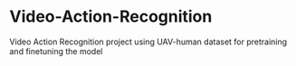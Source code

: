 # Video-Action-Recognition
Video Action Recognition project using UAV-human dataset for pretraining and finetuning the model
